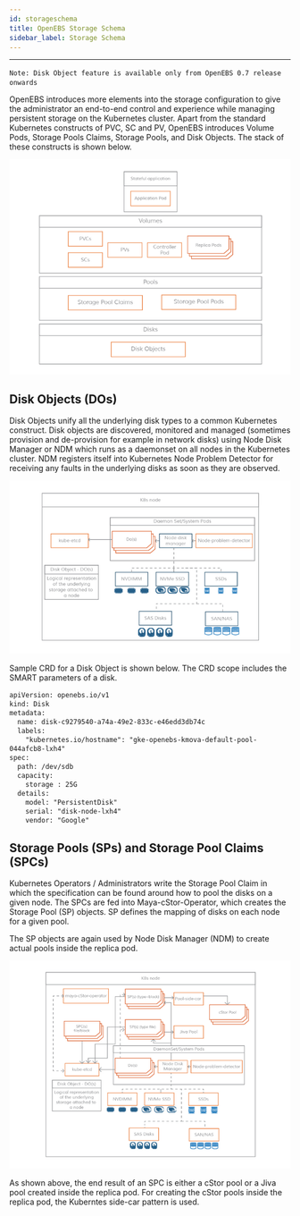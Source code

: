 ```yaml
---
id: storageschema
title: OpenEBS Storage Schema
sidebar_label: Storage Schema
---
```


------

`Note: Disk Object feature is available only from OpenEBS 0.7 release onwards`

OpenEBS introduces more elements into the storage configuration to give the administrator an end-to-end control and experience while managing persistent storage on the Kubernetes cluster. Apart from the standard Kubernetes constructs of PVC, SC and PV, OpenEBS introduces Volume Pods, Storage Pools Claims, Storage Pools, and Disk Objects. The stack of these constructs is shown below.



![OpenEBS storage schema](/docs/assets/storage-schema.png)

## Disk Objects (DOs)

Disk Objects unify all the underlying disk types to a common Kubernetes construct. Disk objects are discovered, monitored and managed (sometimes provision and de-provision for example in network disks) using Node Disk Manager or NDM which runs as a daemonset on all nodes in the Kubernetes cluster. NDM registers itself into Kubernetes Node Problem Detector for receiving any faults in the underlying disks as soon as they are observed. 

![OpenEBS Disk Objects](/docs/assets/do.png)

Sample CRD for a Disk Object is shown below. The CRD scope includes the SMART parameters of a disk.

```
apiVersion: openebs.io/v1
kind: Disk
metadata:
  name: disk-c9279540-a74a-49e2-833c-e46edd3db74c
  labels:
    "kubernetes.io/hostname": "gke-openebs-kmova-default-pool-044afcb8-lxh4"
spec:
  path: /dev/sdb
  capacity: 
    storage : 25G
  details:
    model: "PersistentDisk"
    serial: "disk-node-lxh4"
    vendor: "Google"
```



## Storage Pools (SPs) and Storage Pool Claims (SPCs)

Kubernetes Operators / Administrators write the Storage Pool Claim in which the specification can be found around how to pool the disks on a given node.  The SPCs are fed into Maya-cStor-Operator, which creates the Storage Pool (SP) objects. SP defines the mapping of disks on each node for a given pool. 

The SP objects are again used by Node Disk Manager (NDM) to create actual pools inside the replica pod. 

![OpenEBS Storage Pools](/docs/assets/pool.png)



As shown above, the end result of an SPC is either a cStor pool or a Jiva pool created inside the replica pod. For creating the cStor pools inside the replica pod, the Kuberntes side-car pattern is used. 



<!-- Hotjar Tracking Code for https://docs.openebs.io -->
<script>
   (function(h,o,t,j,a,r){
       h.hj=h.hj||function(){(h.hj.q=h.hj.q||[]).push(arguments)};
       h._hjSettings={hjid:785693,hjsv:6};
       a=o.getElementsByTagName('head')[0];
       r=o.createElement('script');r.async=1;
       r.src=t+h._hjSettings.hjid+j+h._hjSettings.hjsv;
       a.appendChild(r);
   })(window,document,'https://static.hotjar.com/c/hotjar-','.js?sv=');
</script>
